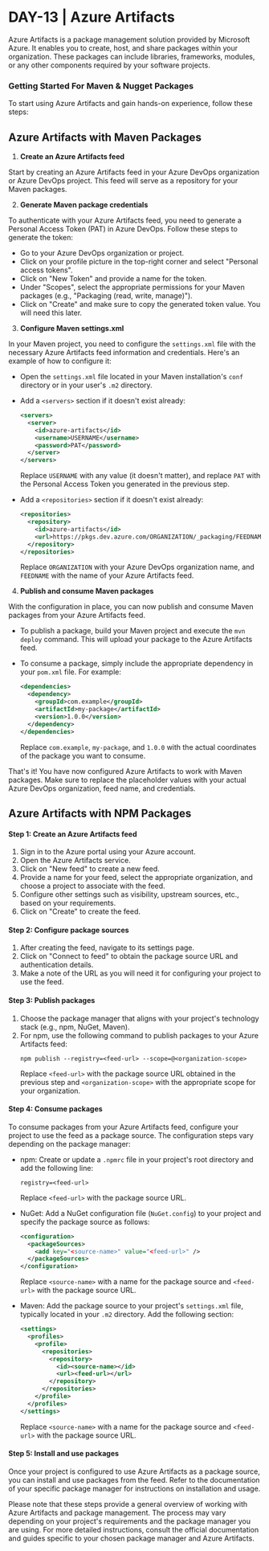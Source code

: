 # DAY-13 | Azure Artifacts

Azure Artifacts is a package management solution provided by Microsoft Azure. It enables you to create, host, and share packages within your organization. These packages can include libraries, frameworks, modules, or any other components required by your software projects.

### Getting Started For Maven & Nugget Packages

To start using Azure Artifacts and gain hands-on experience, follow these steps:

## Azure Artifacts with Maven Packages

1. **Create an Azure Artifacts feed**

Start by creating an Azure Artifacts feed in your Azure DevOps organization or Azure DevOps project. This feed will serve as a repository for your Maven packages.

2. **Generate Maven package credentials**

To authenticate with your Azure Artifacts feed, you need to generate a Personal Access Token (PAT) in Azure DevOps. Follow these steps to generate the token:

- Go to your Azure DevOps organization or project.
- Click on your profile picture in the top-right corner and select "Personal access tokens".
- Click on "New Token" and provide a name for the token.
- Under "Scopes", select the appropriate permissions for your Maven packages (e.g., "Packaging (read, write, manage)").
- Click on "Create" and make sure to copy the generated token value. You will need this later.

3. **Configure Maven settings.xml**

In your Maven project, you need to configure the `settings.xml` file with the necessary Azure Artifacts feed information and credentials. Here's an example of how to configure it:

- Open the `settings.xml` file located in your Maven installation's `conf` directory or in your user's `.m2` directory.
- Add a `<servers>` section if it doesn't exist already:

  ```xml
  <servers>
    <server>
      <id>azure-artifacts</id>
      <username>USERNAME</username>
      <password>PAT</password>
    </server>
  </servers>
  ```

  Replace `USERNAME` with any value (it doesn't matter), and replace `PAT` with the Personal Access Token you generated in the previous step.

- Add a `<repositories>` section if it doesn't exist already:

  ```xml
  <repositories>
    <repository>
      <id>azure-artifacts</id>
      <url>https://pkgs.dev.azure.com/ORGANIZATION/_packaging/FEEDNAME/maven/v1</url>
    </repository>
  </repositories>
  ```

  Replace `ORGANIZATION` with your Azure DevOps organization name, and `FEEDNAME` with the name of your Azure Artifacts feed.

4. **Publish and consume Maven packages**

With the configuration in place, you can now publish and consume Maven packages from your Azure Artifacts feed.

- To publish a package, build your Maven project and execute the `mvn deploy` command. This will upload your package to the Azure Artifacts feed.

- To consume a package, simply include the appropriate dependency in your `pom.xml` file. For example:

  ```xml
  <dependencies>
    <dependency>
      <groupId>com.example</groupId>
      <artifactId>my-package</artifactId>
      <version>1.0.0</version>
    </dependency>
  </dependencies>
  ```

  Replace `com.example`, `my-package`, and `1.0.0` with the actual coordinates of the package you want to consume.

That's it! You have now configured Azure Artifacts to work with Maven packages. Make sure to replace the placeholder values with your actual Azure DevOps organization, feed name, and credentials.

## Azure Artifacts with NPM Packages

#### Step 1: Create an Azure Artifacts feed

1. Sign in to the Azure portal using your Azure account.
2. Open the Azure Artifacts service.
3. Click on "New feed" to create a new feed.
4. Provide a name for your feed, select the appropriate organization, and choose a project to associate with the feed.
5. Configure other settings such as visibility, upstream sources, etc., based on your requirements.
6. Click on "Create" to create the feed.

#### Step 2: Configure package sources

1. After creating the feed, navigate to its settings page.
2. Click on "Connect to feed" to obtain the package source URL and authentication details.
3. Make a note of the URL as you will need it for configuring your project to use the feed.

#### Step 3: Publish packages

1. Choose the package manager that aligns with your project's technology stack (e.g., npm, NuGet, Maven).
2. For npm, use the following command to publish packages to your Azure Artifacts feed:
   ```
   npm publish --registry=<feed-url> --scope=@<organization-scope>
   ```
   Replace `<feed-url>` with the package source URL obtained in the previous step and `<organization-scope>` with the appropriate scope for your organization.

#### Step 4: Consume packages

To consume packages from your Azure Artifacts feed, configure your project to use the feed as a package source. The configuration steps vary depending on the package manager:

- npm: Create or update a `.npmrc` file in your project's root directory and add the following line:
  ```
  registry=<feed-url>
  ```
  Replace `<feed-url>` with the package source URL.

- NuGet: Add a NuGet configuration file (`NuGet.config`) to your project and specify the package source as follows:
  ```xml
  <configuration>
    <packageSources>
      <add key="<source-name>" value="<feed-url>" />
    </packageSources>
  </configuration>
  ```
  Replace `<source-name>` with a name for the package source and `<feed-url>` with the package source URL.

- Maven: Add the package source to your project's `settings.xml` file, typically located in your `.m2` directory. Add the following section:
  ```xml
  <settings>
    <profiles>
      <profile>
        <repositories>
          <repository>
            <id><source-name></id>
            <url><feed-url></url>
          </repository>
        </repositories>
      </profile>
    </profiles>
  </settings>
  ```
  Replace `<source-name>` with a name for the package source and `<feed-url>` with the package source URL.

#### Step 5: Install and use packages

Once your project is configured to use Azure Artifacts as a package source, you can install and use packages from the feed. Refer to the documentation of your specific package manager for instructions on installation and usage.

Please note that these steps provide a general overview of working with Azure Artifacts and package management. The process may vary depending on your project's requirements and the package manager you are using. For more detailed instructions, consult the official documentation and guides specific to your chosen package manager and Azure Artifacts.